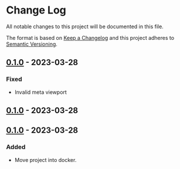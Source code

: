 # Change Log
All notable changes to this project will be documented in this file.

The format is based on [Keep a Changelog](http://keepachangelog.com/)
and this project adheres to [Semantic Versioning](http://semver.org/).

## [0.1.0] - 2023-03-28
### Fixed
 - Invalid meta viewport

## [0.1.0] - 2023-03-28

## [0.1.0] - 2023-03-28
### Added
 - Move project into docker.

[0.1.0]: https://github.com/martapavelka/scpc/compare/0.1.0...0.1.0
[0.1.0]: https://github.com/martapavelka/scpc/compare/0.0.0...0.1.0
[0.1.0]: https://github.com/martapavelka/scpc/compare/0.0.0...0.1.0
